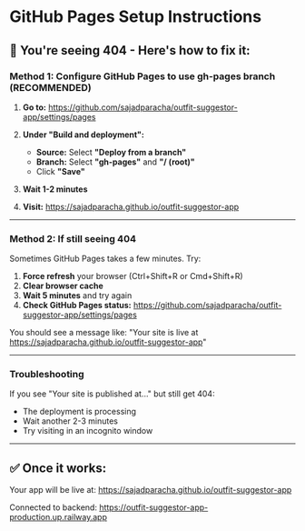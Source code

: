 # GitHub Pages Setup Instructions

## 🔴 You're seeing 404 - Here's how to fix it:

### Method 1: Configure GitHub Pages to use gh-pages branch (RECOMMENDED)

1. **Go to:** https://github.com/sajadparacha/outfit-suggestor-app/settings/pages

2. **Under "Build and deployment":**
   - **Source:** Select **"Deploy from a branch"**
   - **Branch:** Select **"gh-pages"** and **"/ (root)"**
   - Click **"Save"**

3. **Wait 1-2 minutes**

4. **Visit:** https://sajadparacha.github.io/outfit-suggestor-app

---

### Method 2: If still seeing 404

Sometimes GitHub Pages takes a few minutes. Try:

1. **Force refresh** your browser (Ctrl+Shift+R or Cmd+Shift+R)
2. **Clear browser cache**
3. **Wait 5 minutes** and try again
4. **Check GitHub Pages status:** https://github.com/sajadparacha/outfit-suggestor-app/settings/pages

You should see a message like:
"Your site is live at https://sajadparacha.github.io/outfit-suggestor-app"

---

### Troubleshooting

If you see "Your site is published at..." but still get 404:
- The deployment is processing
- Wait another 2-3 minutes
- Try visiting in an incognito window

---

## ✅ Once it works:

Your app will be live at: https://sajadparacha.github.io/outfit-suggestor-app

Connected to backend: https://outfit-suggestor-app-production.up.railway.app

